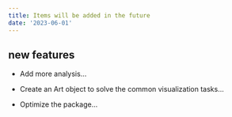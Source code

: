 ```yaml
---
title: Items will be added in the future
date: '2023-06-01'
---
```


## new features

- Add more analysis...

- Create an Art object to solve the common visualization tasks...

- Optimize the package...
